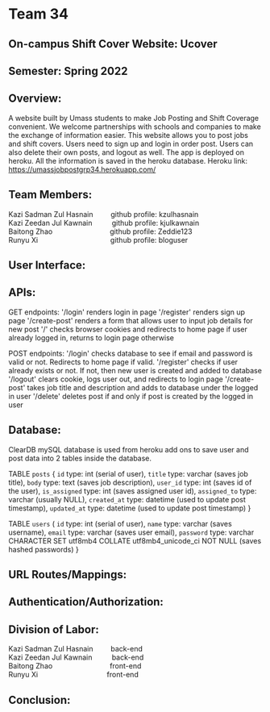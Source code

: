 # Team 34

## On-campus Shift Cover Website: Ucover

## Semester: Spring 2022

## Overview:
A website built by Umass students to make Job Posting and Shift Coverage convenient. We welcome partnerships with schools and companies to make the exchange of information easier. This website allows you to post jobs and shift covers. Users need to sign up and login in order post. Users can also delete their own posts, and logout as well. The app is deployed on heroku. All the information is saved in the heroku database. Heroku link: https://umassjobpostgrp34.herokuapp.com/

## Team Members:  
Kazi Sadman Zul Hasnain&ensp;&ensp;&ensp;&ensp;&ensp;github profile: kzulhasnain  
Kazi Zeedan Jul Kawnain&ensp;&ensp;&ensp;&ensp;&ensp;&nbsp;github profile: kjulkawnain  
Baitong Zhao  &emsp;&emsp;&emsp;&emsp;&emsp;&emsp;&ensp;&ensp;&nbsp;&nbsp;	 github profile: Zeddie123	  
Runyu Xi&ensp;&ensp;&ensp;&ensp;&ensp;&ensp;&ensp;&ensp;&ensp;&ensp;&ensp;&ensp;&ensp;&ensp;&ensp;&ensp;&ensp;&ensp;&ensp;&ensp;&nbsp;github profile: bloguser

## User Interface:

## APIs:
GET endpoints:
  '/login'    renders login in page
  '/register'   renders sign up page
  '/create-post'    renders a form that allows user to input job details for new post
  '/'   checks browser cookies and redirects to home page if user already logged in, returns to login page otherwise
  
 POST endpoints:
  '/login'    checks database to see if email and password is valid or not. Redirects to home page if valid.
  '/register'   checks if user already exists or not. If not, then new user is created and added to database
  '/logout'   clears cookie, logs user out, and redirects to login page
  '/create-post'    takes job title and description and adds to database under the logged in user
  '/delete'   deletes post if and only if post is created by the logged in user

## Database:
ClearDB mySQL database is used from heroku add ons to save user and post data into 2 tables inside the database.

TABLE `posts` {
  `id` type: int (serial of user),
  `title` type: varchar (saves job title),
  `body` type: text (saves job description),
  `user_id` type: int (saves id of the user),
  `is_assigned` type: int (saves assigned user id),
  `assigned_to` type: varchar (usually NULL),
  `created_at` type: datetime (used to update post timestamp),
  `updated_at` type: datetime (used to update post timestamp)
}

TABLE `users` (
  `id` type: int (serial of user),
  `name` type: varchar (saves username),
  `email` type: varchar (saves user email),
  `password` type: varchar CHARACTER SET utf8mb4 COLLATE utf8mb4_unicode_ci NOT NULL (saves hashed passwords)
}

## URL Routes/Mappings:

## Authentication/Authorization:

## Division of Labor:
Kazi Sadman Zul Hasnain&ensp;&ensp;&ensp;&ensp;&ensp;back-end  
Kazi Zeedan Jul Kawnain&ensp;&ensp;&ensp;&ensp;&ensp;&nbsp;back-end  
Baitong Zhao  &emsp;&emsp;&emsp;&emsp;&emsp;&emsp;&ensp;&ensp;&nbsp;&nbsp; front-end   
Runyu Xi&ensp;&ensp;&ensp;&ensp;&ensp;&ensp;&ensp;&ensp;&ensp;&ensp;&ensp;&ensp;&ensp;&ensp;&ensp;&ensp;&ensp;&ensp;&ensp;&nbsp;front-end

## Conclusion:

